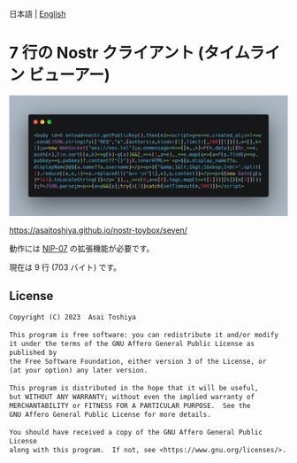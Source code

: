 日本語 | [English](./README-en.md)

# 7 行の Nostr クライアント (タイムライン ビューアー)

![carbon.png](carbon.png)

https://asaitoshiya.github.io/nostr-toybox/seven/

動作には [NIP-07](https://github.com/nostr-protocol/nips/blob/master/07.md) の拡張機能が必要です。

現在は 9 行 (703 バイト) です。


## License

    Copyright (C) 2023  Asai Toshiya

    This program is free software: you can redistribute it and/or modify
    it under the terms of the GNU Affero General Public License as published by
    the Free Software Foundation, either version 3 of the License, or
    (at your option) any later version.

    This program is distributed in the hope that it will be useful,
    but WITHOUT ANY WARRANTY; without even the implied warranty of
    MERCHANTABILITY or FITNESS FOR A PARTICULAR PURPOSE.  See the
    GNU Affero General Public License for more details.

    You should have received a copy of the GNU Affero General Public License
    along with this program.  If not, see <https://www.gnu.org/licenses/>.
